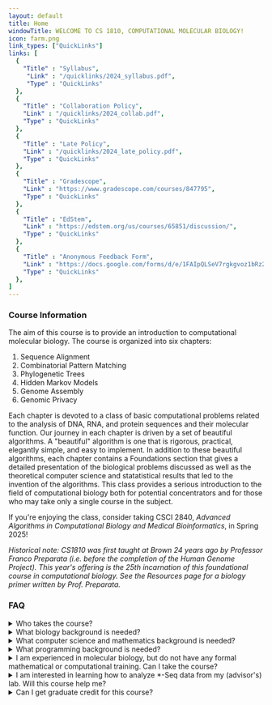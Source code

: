 ```yaml
---
layout: default
title: Home
windowTitle: WELCOME TO CS 1810, COMPUTATIONAL MOLECULAR BIOLOGY! 
icon: farm.png
link_types: ["QuickLinks"]
links: [
  {
    "Title" : "Syllabus",
     "Link" : "/quicklinks/2024_syllabus.pdf",
     "Type" : "QuickLinks"
  },
  {
    "Title" : "Collaboration Policy",
    "Link" : "/quicklinks/2024_collab.pdf",
    "Type" : "QuickLinks"
  },
  {
    "Title" : "Late Policy",
    "Link" : "/quicklinks/2024_late_policy.pdf",
    "Type" : "QuickLinks"
  },
  {
    "Title" : "Gradescope",
    "Link" : "https://www.gradescope.com/courses/847795",
    "Type" : "QuickLinks"
  },
  {
    "Title" : "EdStem",
    "Link" : "https://edstem.org/us/courses/65851/discussion/",
    "Type" : "QuickLinks"
  },
  {
    "Title" : "Anonymous Feedback Form",
    "Link" : "https://docs.google.com/forms/d/e/1FAIpQLSeV7rgkgvoz1bRz2FN1ERo32edqCKFghzC_GMNKdUfF1GjdWg/viewform?usp=sf_link",
    "Type" : "QuickLinks"
  },
]
---
```


### Course Information

The aim of this course is to provide an introduction to computational molecular biology. The course is organized into six chapters:

1. Sequence Alignment
2. Combinatorial Pattern Matching
3. Phylogenetic Trees
4. Hidden Markov Models
5. Genome Assembly
6. Genomic Privacy

Each chapter is devoted to a class of basic computational problems related to the analysis of DNA, RNA, and protein sequences and their molecular function. Our journey in each chapter is driven by a set of beautiful algorithms. A "beautiful" algorithm is one that is rigorous, practical, elegantly simple, and easy to implement. In addition to these beautiful algorithms, each chapter contains a Foundations section that gives a detailed presentation of the biological problems discussed as well as the theoretical computer science and statatistical results that led to the invention of the algorithms. This class provides a serious introduction to the field of computational biology both for potential concentrators and for those who may take only a single course in the subject.

If you're enjoying the class, consider taking CSCI 2840, *Advanced Algorithms in Computational Biology and Medical Bioinformatics*, in Spring 2025! 
<!-- [Here](resources/182oldSyllabus.pdf) is an old syllabus from the course (2020 edition). -->

<i> Historical note: CS1810 was first taught at Brown 24 years ago by Professor Franco Preparata (i.e. before the completion of the Human Genome Project). This year's offering is the 25th incarnation of this foundational course in computational biology. See the Resources page for a biology primer written by Prof. Preparata. </i>


### FAQ
<details>
  <summary>Who takes the course?</summary>
  As an interdisciplinary course, CS1810 attracts a diverse group of students. Past students have ranged from sophomores concentrating in Computer Science and Computational Biology through Ph.D. students in Computer Science, Applied Mathematics, and Biology. The course staff will do its best to ensure that all students have a chance to succeed. Please do not hesitate to talk to a member of the course staff if you have trouble deciding whether CS181 is a good fit for you. 

</details>

<details>
  <summary>What biology background is needed?</summary>

  There are no biology prerequisites, and no prior biology knowledge is assumed; the material that you need to know will be covered in class. Students whose backgrounds are in the life sciences, however, will be expected to dig deeper into the biology.
</details>

<details>
  <summary>What computer science and mathematics background is needed?</summary>

  Officially, one of CS16, CS18, CS200, or CS19 (i.e. a yearlong introduction to computer science). This can be waived by the instructor (especially for life science students). Students in the course generally have some prior exposure to basic concepts of discrete math (graphs, recurrence relations), discrete probability (random variables, independence), and algorithms (big-O notation, pseudocode).
</details>

<details>
  <summary>What programming background is needed?</summary>

  This is not a programming-heavy course, although there will be programming assignments. The goal of these assignments is to gain a deeper understanding of the algorithms by implementing them and testing them on real data. Thus, some rudimentary programming skills (arrays, loops, functions, etc.) are required. Any language can be used, but common languages like Python will make it easier for the TAs to help you.
</details>

<details>
  <summary>I am experienced in molecular biology, but do not have any formal mathematical or computational training. Can I take the course?</summary>

  We attempt to make the course genuinely accessible for students without a computer science background. At the same time, all students in the class should be prepared to complete medium-scale programming assignments, learn some new mathematical concepts, and reason about algorithms in a rigorous manner. Please reach out to a member of the course staff if you are unsure of your background.
</details>

<details>
  <summary>I am interested in learning how to analyze *-Seq data from my (advisor's) lab.
  Will this course help me?</summary>

  Possibly, but perhaps not in the way that you expect. The goals of CS1810 are to teach the algorithmic concepts that underlie a wide variety of software that is used to analyze biological data, particularly in genetics, genomics, and proteomics. The course will not teach you how to use any particular biological software package. Rather, you will learn how this software works, and more importantly for the long-term, how to think about biological problems in a computational way. Thus, when the latest and greatest technology for measuring DNA/RNA/protein is released in 5 or 10 years' time, you will have some algorithmic skills to work with this data, without waiting for the rest of the community to develop tools. If your interests are more narrowly focused on a particular, near-term application, another course might be more appropriate.
</details>

<details>
  <summary>Can I get graduate credit for this course?</summary>

  Yes! To get it, you will need to do all undergraduate coursework in the class plus a final research project defined in discussions with the professor. Work for the final project consists of (1) a piece of code implementing a new algorithm or analysis or simulation, (2) a short written paper about your project and algorithms/code, and (3) a comprehensive powerpoint and a final project presentation to the class. Please email the professor for more information about this.

</details>

<br>